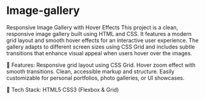# Image-gallery
Responsive Image Gallery with Hover Effects
This project is a clean, responsive image gallery built using HTML and CSS. It features a modern grid layout and smooth hover effects for an interactive user experience. The gallery adapts to different screen sizes using CSS Grid and includes subtle transitions that enhance visual appeal when users hover over the images.

🚀 Features:
Responsive grid layout using CSS Grid.
Hover zoom effect with smooth transitions.
Clean, accessible markup and structure.
Easily customizable for personal portfolios, photo galleries, or UI showcases.

🔧 Tech Stack:
HTML5
CSS3 (Flexbox & Grid)
